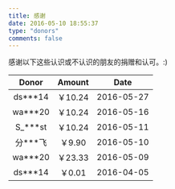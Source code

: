 ```yaml
---
title: 感谢
date: 2016-05-10 18:55:37
type: "donors"
comments: false
---
```


感谢以下这些认识或不认识的朋友的捐赠和认可。:)

| Donor | Amount | Date |
|:--------:|:--------:|:--------:|
| ds\***14 | ￥10.24 | 2016-05-27 |
| wa\***20 | ￥10.24 | 2016-05-16 |
| S_\***st | ￥10.24 | 2016-05-11 |
| 分\***飞 | ￥9.90 | 2016-05-10 |
| wa\***20 | ￥23.33 | 2016-05-09 |
| ds\***14 | ￥0.01 | 2016-04-05 |
